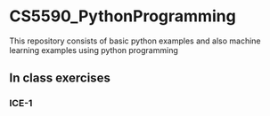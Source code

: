 # CS5590_PythonProgramming
This repository consists of basic python examples and also machine learning examples using python programming

## In class exercises

### ICE-1
[](https://github.com/Ruthvicp/CS5590_PythonProgramming/tree/master/InClassExercises/ICE1)
